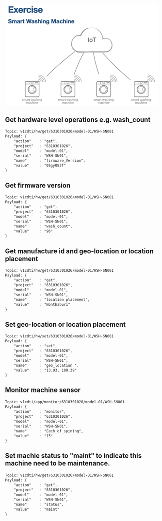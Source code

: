 ![Washing Machine](pictures/iot-machine.png)

## Get hardware level operations e.g. wash_count
```
Topic: v1cdti/hw/get/6310301026/model-01/WSH-SN001
Payload: {
    "action"    : "get",
    "project"   : "6310301026",
    "model"     : "model-01",
    "serial"    : "WSH-SN01",
    "name"      : "firmware_Version",
    "value"     : "0Sgy083T"
}
```

## Get firmware version
```
Topic: v1cdti/hw/get/6310301026/model-01/WSH-SN001
Payload: {
    "action"    : "get",
    "project"   : "6310301026",
    "model"     : "model-01",
    "serial"    : "WSH-SN01",
    "name"      : "wash_count",
    "value"     : "96"
}
```

## Get manufacture id and geo-location or location placement
```
Topic: v1cdti/hw/get/6310301026/model-01/WSH-SN001
Payload: {
    "action"    : "get",
    "project"   : "6310301026",
    "model"     : "model-01",
    "serial"    : "WSH-SN01",
    "name"      : "location placement",
    "value"     : "Nonthaburi"
}
```

## Set geo-location or location placement
```
Topic: v1cdti/hw/set/6310301026/model-01/WSH-SN001
Payload: {
    "action"    : "set",
    "project"   : "6310301026",
    "model"     : "model-01",
    "serial"    : "WSH-SN01",
    "name"      : "geo_location ",
    "value"     : "13.93, 100.39"
}
```

## Monitor machine sensor
```
Topic: v1cdti/app/monitor/6310301026/model-01/WSH-SN001
Payload: {
    "action"    : "monitor",
    "project"   : "6310301026",
    "model"     : "model-01",
    "serial"    : "WSH-SN01",
    "name"      : "Each_of_spining",
    "value"     : "15"
}
```

## Set machie status to "maint" to indicate this machine need to be maintenance.
```
Topic: v1cdti/hw/get/6310301026/model-01/WSH-SN001
Payload: {
    "action"    : "get",
    "project"   : "6310301026",
    "model"     : "model-01",
    "serial"    : "WSH-SN01",
    "name"      : "status",
    "value"     : "maint"
}
```